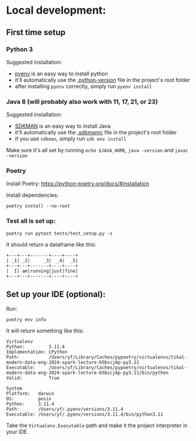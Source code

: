 # Local development:

## First time setup

### Python 3

Suggested installation:

- [pyenv](https://github.com/pyenv/pyenv) is an easy way to install python
- it'll automatically use the [.python-version](.python-version) file in the project's root folder
- after installing `pyenv` correctly, simply run `pyenv install`

### Java 8 (will probably also work with 11, 17, 21, or 23)

Suggested installation:

- [SDKMAN](https://sdkman.io/install) is an easy way to install Java
- it'll automatically use the [.sdkmanrc](.sdkmanrc) file in the project's root folder
- if you use `sdkman`, simply run `sdk env install`

Make sure it's all set by running `echo $JAVA_HOME`, `java -version` and `javac -version`

### Poetry

Install Poetry: https://python-poetry.org/docs/#installation

Install dependencies:

```
poetry install --no-root
```

### Test all is set up:

```shell
poetry run pytest tests/test_setup.py -s
```

It should return a dataframe like this:

```
+---+---+-------+----+----+                                                     
| _1| _2|     _3|  _4|  _5|
+---+---+-------+----+----+
|  I| am|running|just|fine|
+---+---+-------+----+----+
```

## Set up your IDE (optional):

Run:

```shell
poetry env info
```

It will return something like this:

```
Virtualenv
Python:         3.11.4
Implementation: CPython
Path:           /Users/yf/Library/Caches/pypoetry/virtualenvs/tikal-modern-data-eng-2024-spark-lecture-b5bscjAp-py3.11
Executable:     /Users/yf/Library/Caches/pypoetry/virtualenvs/tikal-modern-data-eng-2024-spark-lecture-b5bscjAp-py3.11/bin/python
Valid:          True

System
Platform:   darwin
OS:         posix
Python:     3.11.4
Path:       /Users/yf/.pyenv/versions/3.11.4
Executable: /Users/yf/.pyenv/versions/3.11.4/bin/python3.11
```

Take the `Virtualenv.Executable` path and make it the project interpreter in your IDE.







